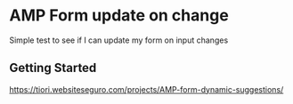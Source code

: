 # AMP Form update on change

Simple test to see if I can update my form on input changes

## Getting Started
https://tiori.websiteseguro.com/projects/AMP-form-dynamic-suggestions/

